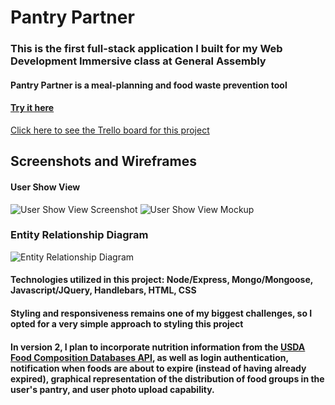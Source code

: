 # Pantry Partner

### This is the first full-stack application I built for my Web Development Immersive class at General Assembly

#### Pantry Partner is a meal-planning and food waste prevention tool
#### [Try it here](https://fathomless-ocean-49836.herokuapp.com/)

[Click here to see the Trello board for this project](https://trello.com/b/cwAsT9w7/wdi-project-2)

## Screenshots and Wireframes

#### User Show View
![User Show View Screenshot](http://i.imgur.com/jCgG4Txl.png "User Show View Screenshot")
![User Show View Mockup](http://i.imgur.com/zLfIdi2l.jpg "User Show View Mockup")



### Entity Relationship Diagram
![Entity Relationship Diagram](http://i.imgur.com/oOpj2oo.jpg "Entity Relationship Diagram")

#### Technologies utilized in this project: Node/Express, Mongo/Mongoose, Javascript/JQuery, Handlebars, HTML, CSS

#### Styling and responsiveness remains one of my biggest challenges, so I opted for a very simple approach to styling this project

#### In version 2, I plan to incorporate nutrition information from the [USDA Food Composition Databases API](https://ndb.nal.usda.gov/ndb/doc/), as well as login authentication, notification when foods are about to expire (instead of having already expired), graphical representation of the distribution of food groups in the user's pantry, and user photo upload capability.
